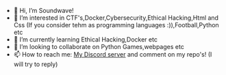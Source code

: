 - 👋 Hi, I’m Soundwave!
- 👀 I’m interested in CTF's,Docker,Cybersecurity,Ethical Hacking,Html and Css (If you consider tehm as programming languages :)),Football,Python etc
- 🌱 I’m currently learning Ethical Hacking,Docker etc
- 💞️ I’m looking to collaborate on Python Games,webpages etc
- 📫 How to reach me: [My Discord server](https://discord.gg/NprZSb3vmX) and comment on my repo's! (I will try to reply)

<!---
harinandan123/harinandan123 is a ✨ special ✨ repository because its `README.md` (this file) appears on your GitHub profile.
You can click the Preview link to take a look at your changes.
--->
